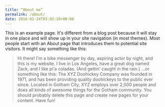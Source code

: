 ```yaml
---
title: “About me”
permalink: /about/
date: 2016-02-24T03:02:20+00:00
---
```

This is an example page. It's different from a blog post because it will stay in one place and will show up in your site navigation (in most themes). Most people start with an About page that introduces them to
potential site visitors. It might say something like this:
> Hi there! I'm a bike messenger by day, aspiring actor by night, and this is my website. I live in Los Angeles, have a great dog named Zack, and I like pi'a coladas. (And gettin' caught in the rain.)
...or something like this:
> The XYZ Doohickey Company was founded in 1971, and has been providing quality doohickeys to the public ever since. Located in Gotham City, XYZ employs over 2,000 people and does all kinds of awesome things for the
Gotham community.
You should probably delete this page and create new pages for your content. Have fun!